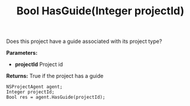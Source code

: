 ﻿---
uid: crmscript_ref_NSProjectAgent_HasGuide
title: Bool HasGuide(Integer projectId)
intellisense: NSProjectAgent.HasGuide
keywords: NSProjectAgent, HasGuide
so.topic: reference
---

Does this project have a guide associated with its project type?

**Parameters:**
 - **projectId** Project id

**Returns:** True if the project has a guide

```crmscript
NSProjectAgent agent;
Integer projectId;
Bool res = agent.HasGuide(projectId);
```

